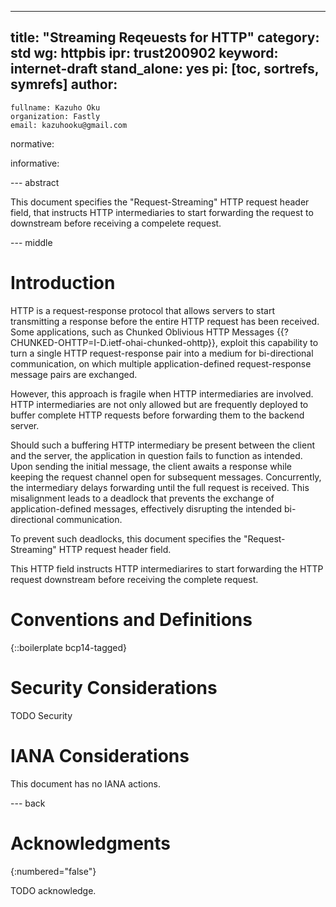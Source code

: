 ---
title: "Streaming Reqeuests for HTTP"
category: std
wg: httpbis
ipr: trust200902
keyword: internet-draft
stand_alone: yes
pi: [toc, sortrefs, symrefs]
author:
-
    fullname: Kazuho Oku
    organization: Fastly
    email: kazuhooku@gmail.com

normative:

informative:


--- abstract

This document specifies the "Request-Streaming" HTTP request header field, that
instructs HTTP intermediaries to start forwarding the request to downstream
before receiving a compelete request.


--- middle

# Introduction

HTTP is a request-response protocol that allows servers to start transmitting a
response before the entire HTTP request has been received. Some applications,
such as Chunked Oblivious HTTP Messages
{{?CHUNKED-OHTTP=I-D.ietf-ohai-chunked-ohttp}}, exploit this capability to turn
a single HTTP request-response pair into a medium for bi-directional
communication, on which multiple application-defined
request-response message pairs are exchanged.

However, this approach is fragile when HTTP intermediaries are involved. HTTP
intermediaries are not only allowed but are frequently deployed to buffer
complete HTTP requests before forwarding them to the backend server.

Should such a buffering HTTP intermediary be present between the client and the
server, the application in question fails to function as intended. Upon sending
the initial message, the client awaits a response while keeping the request
channel open for subsequent messages. Concurrently, the intermediary delays
forwarding until the full request is received. This misalignment leads to a
deadlock that prevents the exchange of application-defined messages, effectively
disrupting the intended bi-directional communication.


To prevent such deadlocks, this document specifies the "Request-Streaming" HTTP
request header field.

This HTTP field instructs HTTP intermediarires to start forwarding the HTTP
request downstream before receiving the complete request.


# Conventions and Definitions

{::boilerplate bcp14-tagged}


# Security Considerations

TODO Security


# IANA Considerations

This document has no IANA actions.


--- back

# Acknowledgments
{:numbered="false"}

TODO acknowledge.
